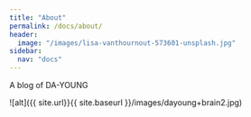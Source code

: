 ```yaml
---
title: "About"
permalink: /docs/about/
header:
  image: "/images/lisa-vanthournout-573601-unsplash.jpg"
sidebar:
  nav: "docs"
---
```

A blog of DA-YOUNG

![alt]({{ site.url}}{{ site.baseurl }}/images/dayoung+brain2.jpg)
